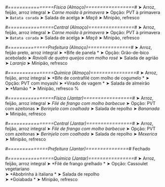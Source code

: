 
*#================Física (Almoço)=================#*
➤ Arroz, feijão, arroz integral
➤ *Carne moída à primavera*
➤ Opção: PVT à primavera
➤ `Batata corada`
➤ Salada de acelga
➤ *Maçã*
➤ Minipão, refresco

*#================Central (Almoço)================#*
➤ Arroz, feijão, arroz integral
➤ *Carne moída à primavera*
➤ Opção: PVT à primavera
➤ `Batata corada`
➤ Salada de acelga
➤ *Maçã*
➤ Minipão, refresco

*#==============Prefeitura (Almoço)===============#*
➤ Arroz, feijão preto, arroz integral
➤ *Bife de panela  *
➤ Opção: Grão-de-bico acebolado
➤ *Raviolli de quatro queijos com molho rosé*
➤ Salada de agrião
➤ *Laranja*
➤ Minipão, refresco

*#================Química (Almoço)================#*
➤ Arroz, feijão, arroz integral
➤ *Bife de contrafilé com molho de cogumelo  *
➤ Opção: PVT com moyashi 
➤ *Virado de vagem *
➤ Salada de almeirão    
➤ *Mamão *
➤ Minipão, refresco
%

*#================Física (Jantar)=================#*
➤ Arroz, feijão, arroz integral
➤ *Filé de frango com molho barbecue*
➤ Opção: PVT com azeitonas
➤ *Berinjela com coalhada*
➤ Salada de repolho
➤ *Bananada*
➤ Minipão, refresco

*#================Central (Jantar)================#*
➤ Arroz, feijão, arroz integral
➤ *Filé de frango com molho barbecue*
➤ Opção: PVT com azeitonas
➤ *Berinjela com coalhada*
➤ Salada de repolho
➤ *Mexerica*
➤ Minipão, refresco

*#==============Prefeitura (Jantar)===============#*
Fechado

*#================Química (Jantar)================#*
➤ Arroz, feijão, arroz integral
➤ *Filé de frango grelhado *
➤ Opção: Cassoulet vegetariano   
➤ *Abobrinha à italiana  *
➤ Salada de repolho     
➤ *Goiabada *
➤ Minipão, refresco
